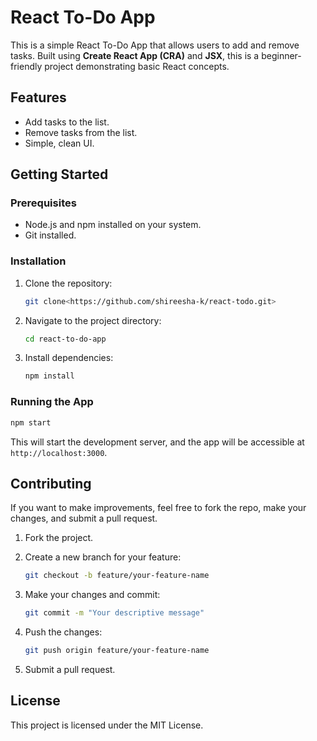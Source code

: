 # React To-Do App

This is a simple React To-Do App that allows users to add and remove tasks. Built using **Create React App (CRA)** and **JSX**, this is a beginner-friendly project demonstrating basic React concepts.

## Features

* Add tasks to the list.
* Remove tasks from the list.
* Simple, clean UI.

## Getting Started

### Prerequisites

* Node.js and npm installed on your system.
* Git installed.

### Installation

1. Clone the repository:

   ```bash
   git clone<https://github.com/shireesha-k/react-todo.git>
   ```

2. Navigate to the project directory:

   ```bash
   cd react-to-do-app
   ```

3. Install dependencies:

   ```bash
   npm install
   ```

### Running the App

```bash
npm start
```

This will start the development server, and the app will be accessible at `http://localhost:3000`.

## Contributing

If you want to make improvements, feel free to fork the repo, make your changes, and submit a pull request.

1. Fork the project.
2. Create a new branch for your feature:

   ```bash
   git checkout -b feature/your-feature-name
   ```
3. Make your changes and commit:

   ```bash
   git commit -m "Your descriptive message"
   ```
4. Push the changes:

   ```bash
   git push origin feature/your-feature-name
   ```
5. Submit a pull request.

## License

This project is licensed under the MIT License.

